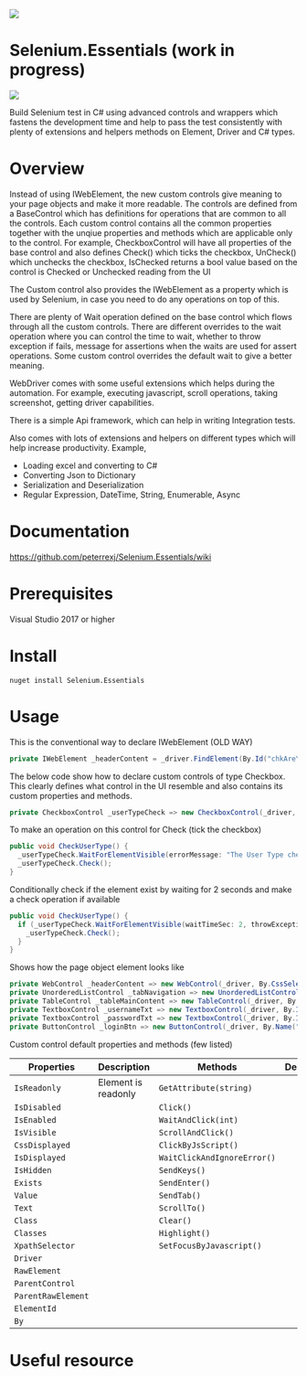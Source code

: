 ![](https://travis-ci.org/peterrexj/Selenium.Essentials.svg?branch=master)

# Selenium.Essentials (work in progress)

![](https://github.com/peterrexj/Selenium.Essentials/blob/master/docs/resources/images/Icon.png)



Build Selenium test in C# using advanced controls and wrappers which fastens the development time and help to pass the test consistently with plenty of extensions and helpers methods on Element, Driver and C# types.

# Overview

Instead of using IWebElement, the new custom controls give meaning to your page objects and make it more readable. The controls are defined from a BaseControl which has definitions for operations that are common to all the controls. Each custom control contains all the common properties together with the unqiue properties and methods which are applicable only to the control. 
For example, CheckboxControl will have all properties of the base control and also defines Check() which ticks the checkbox, UnCheck() which unchecks the checkbox, IsChecked returns a bool value based on the control is Checked or Unchecked reading from the UI 

The Custom control also provides the IWebElement as a property which is used by Selenium, in case you need to do any operations on top of this. 

There are plenty of Wait operation defined on the base control which flows through all the custom controls. There are different overrides to the wait operation where you can control the time to wait, whether to throw exception if fails, message for assertions when the waits are used for assert operations. Some custom control overrides the default wait to give a better meaning.

WebDriver comes with some useful extensions which helps during the automation. For example, executing javascript, scroll operations, taking screenshot, getting driver capabilities.

There is a simple Api framework, which can help in writing Integration tests. 

Also comes with lots of extensions and helpers on different types which will help increase productivity. Example, 
- Loading excel and converting to C#
- Converting Json to Dictionary
- Serialization and Deserialization
- Regular Expression, DateTime, String, Enumerable, Async


# Documentation
https://github.com/peterrexj/Selenium.Essentials/wiki

# Prerequisites

Visual Studio 2017 or higher

# Install

`nuget install Selenium.Essentials`

# Usage


This is the conventional way to declare IWebElement (OLD WAY)
```c#
private IWebElement _headerContent = _driver.FindElement(By.Id("chkAreYouRobot"));
```

The below code show how to declare custom controls of type Checkbox. This clearly defines what control in the UI resemble and also contains its custom properties and methods.

```c#
private CheckboxControl _userTypeCheck => new CheckboxControl(_driver, By.CssSelector("div.user h2"));
```

To make an operation on this control for Check (tick the checkbox)

```c#
public void CheckUserType() {
  _userTypeCheck.WaitForElementVisible(errorMessage: "The User Type checkbox was not visible in the UI");
  _userTypeCheck.Check();
}
```

Conditionally check if the element exist by waiting for 2 seconds and make a check operation if available

```c#
public void CheckUserType() {
  if (_userTypeCheck.WaitForElementVisible(waitTimeSec: 2, throwExceptionWhenNotFound: false)) {
    _userTypeCheck.Check();
  }
}
```

Shows how the page object element looks like

```c#
private WebControl _headerContent => new WebControl(_driver, By.CssSelector("div.user h2"));
private UnorderedListControl _tabNavigation => new UnorderedListControl(_driver, By.XPath("//div[@id='p-namespaces']/ul"));
private TableControl _tableMainContent => new TableControl(_driver, By.Id("mp-upper"));
private TextboxControl _usernameTxt => new TextboxControl(_driver, By.Id("txtUserName"));
private TextboxControl _passwordTxt => new TextboxControl(_driver, By.Id("txtPassword"));
private ButtonControl _loginBtn => new ButtonControl(_driver, By.Name("loginUser"));
```

Custom control default properties and methods (few listed)


| Properties      | Description                        | Methods                    | Description       |  
| -------------   | ---------------------------------- |--------------------------- |-------------------|
| `IsReadonly`    | Element is readonly                | `GetAttribute(string)`     |                   | 
| `IsDisabled`    |         						               | `Click()`                  |                   |
| `IsEnabled`     |                                    | `WaitAndClick(int)`        |                   |
| `IsVisible`     |                                    | `ScrollAndClick()`         |                   |
| `CssDisplayed`  |                                    | `ClickByJsScript()`        |                   |
| `IsDisplayed`   |                                    | `WaitClickAndIgnoreError()`|                   |
| `IsHidden`      |                                    | `SendKeys()`               |                   |
| `Exists`        |                                    | `SendEnter()`              |                   |
| `Value`         |                                    | `SendTab()`                |                   |
| `Text`          |                                    | `ScrollTo()`               |                   |
| `Class`         |                                    | `Clear()`                  |                   |
| `Classes`       |                                    | `Highlight()`              |                   |
| `XpathSelector` |                                    | `SetFocusByJavascript()`   |                   |
| `Driver`        |                                    |                            |                   |
| `RawElement`    |                                    |                            |                   |
| `ParentControl` |                                    |                            |                   |
| `ParentRawElement`|                                  |                            |                   |
| `ElementId`     |                                    |                            |                   |
| `By`            |                                    |                            |                   |


# Useful resource
